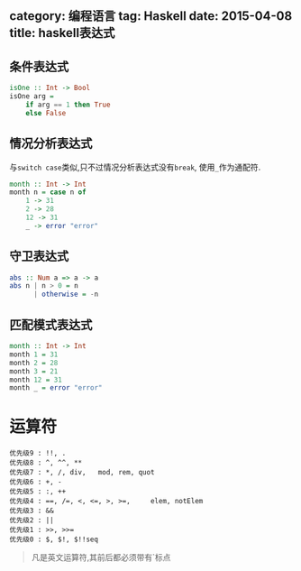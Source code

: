 category: 编程语言
tag: Haskell
date: 2015-04-08
title: haskell表达式
---

## 条件表达式

```haskell
isOne :: Int -> Bool
isOne arg =
    if arg == 1 then True
    else False
```

## 情况分析表达式
与`switch case`类似,只不过情况分析表达式没有`break`, 使用`_`作为通配符.
```haskell
month :: Int -> Int
month n = case n of
    1 -> 31
    2 -> 28
    12 -> 31
    _ -> error "error"
```

## 守卫表达式

```haskell
abs :: Num a => a -> a
abs n | n > 0 = n
      | otherwise = -n
```

## 匹配模式表达式

```haskell
month :: Int -> Int
month 1 = 31
month 2 = 28
month 3 = 21
month 12 = 31
month _ = error "error"
```

# 运算符
```
优先级9 : !!, .
优先级8 : ^, ^^, **
优先级7 : *, /, div,   mod, rem, quot
优先级6 : +, -
优先级5 : :, ++
优先级4 : ==, /=, <, <=, >, >=,     elem, notElem
优先级3 : &&
优先级2 : ||
优先级1 : >>, >>=
优先级0 : $, $!, $!!seq
```
> 凡是英文运算符,其前后都必须带有`标点
